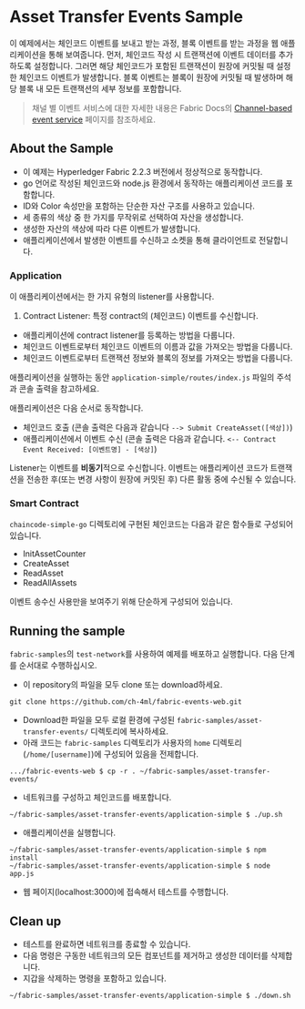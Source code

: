 # Asset Transfer Events Sample

이 예제에서는 체인코드 이벤트를 보내고 받는 과정, 블록 이벤트를 받는 과정을 웹 애플리케이션을 통해 보여줍니다.
먼저, 체인코드 작성 시 트랜잭션에 이벤트 데이터를 추가하도록 설정합니다.
그러면 해당 체인코드가 포함된 트랜잭션이 원장에 커밋될 때 설정한 체인코드 이벤트가 발생합니다. 블록 이벤트는 블록이 원장에 커밋될 때 발생하며 해당 블록 내 모든 트랜잭션의 세부 정보를 포함합니다.

> 채널 별 이벤트 서비스에 대한 자세한 내용은 Fabric Docs의
> [Channel-based event service](https://hyperledger-fabric.readthedocs.io/en/latest/peer_event_services.html) 페이지를 참조하세요.

## About the Sample

- 이 예제는 Hyperledger Fabric 2.2.3 버전에서 정상적으로 동작합니다.
- go 언어로 작성된 체인코드와 node.js 환경에서 동작하는 애플리케이션 코드를 포함합니다.
- ID와 Color 속성만을 포함하는 단순한 자산 구조를 사용하고 있습니다.
- 세 종류의 색상 중 한 가지를 무작위로 선택하여 자산을 생성합니다.
- 생성한 자산의 색상에 따라 다른 이벤트가 발생합니다.
- 애플리케이션에서 발생한 이벤트를 수신하고 소켓을 통해 클라이언트로 전달합니다.

### Application

이 애플리케이션에서는 한 가지 유형의 listener를 사용합니다.

1. Contract Listener: 특정 contract의 (체인코드) 이벤트를 수신합니다.

- 애플리케이션에 contract listener를 등록하는 방법을 다룹니다.
- 체인코드 이벤트로부터 체인코드 이벤트의 이름과 값을 가져오는 방법을 다룹니다.
- 체인코드 이벤트로부터 트랜잭션 정보와 블록의 정보를 가져오는 방법을 다룹니다.

애플리케이션을 실행하는 동안 `application-simple/routes/index.js` 파일의 주석과 콘솔 출력을 참고하세요.

애플리케이션은 다음 순서로 동작합니다.

- 체인코드 호출 (콘솔 출력은 다음과 같습니다 `--> Submit CreateAsset([색상])`)
- 애플리케이션에서 이벤트 수신 (콘솔 출력은 다음과 같습니다. `<-- Contract Event Received: [이벤트명] - [색상]`)

Listener는 이벤트를 <b>비동기</b>적으로 수신합니다. 이벤트는 애플리케이션 코드가 트랜잭션을 전송한 후(또는 변경 사항이 원장에 커밋된 후) 다른 활동 중에 수신될 수 있습니다.

### Smart Contract

`chaincode-simple-go` 디렉토리에 구현된 체인코드는 다음과 같은 함수들로 구성되어 있습니다.

- InitAssetCounter
- CreateAsset
- ReadAsset
- ReadAllAssets

이벤트 송수신 사용만을 보여주기 위해 단순하게 구성되어 있습니다.

## Running the sample

`fabric-samples`의 `test-network`를 사용하여 예제를 배포하고 실행합니다. 다음 단계를 순서대로 수행하십시오.

- 이 repository의 파일을 모두 clone 또는 download하세요.

```
git clone https://github.com/ch-4ml/fabric-events-web.git
```

- Download한 파일을 모두 로컬 환경에 구성된 `fabric-samples/asset-transfer-events/` 디렉토리에 복사하세요.
- 아래 코드는 `fabric-samples` 디렉토리가 사용자의 `home` 디렉토리 (`/home/[username]`)에 구성되어 있음을 전제합니다.

```
.../fabric-events-web $ cp -r . ~/fabric-samples/asset-transfer-events/
```

- 네트워크를 구성하고 체인코드를 배포합니다.

```
~/fabric-samples/asset-transfer-events/application-simple $ ./up.sh
```

- 애플리케이션을 실행합니다.

```
~/fabric-samples/asset-transfer-events/application-simple $ npm install
~/fabric-samples/asset-transfer-events/application-simple $ node app.js
```

- 웹 페이지(localhost:3000)에 접속해서 테스트를 수행합니다.

## Clean up

- 테스트를 완료하면 네트워크를 종료할 수 있습니다.
- 다음 명령은 구동한 네트워크의 모든 컴포넌트를 제거하고 생성한 데이터를 삭제합니다.
- 지갑을 삭제하는 명령을 포함하고 있습니다.

```
~/fabric-samples/asset-transfer-events/application-simple $ ./down.sh
```
